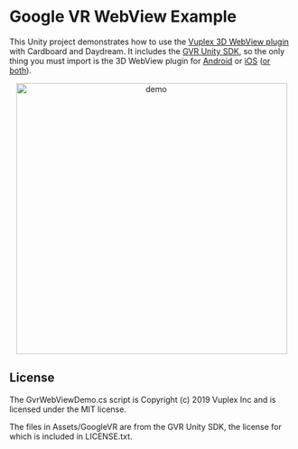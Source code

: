 # Google VR WebView Example

This Unity project demonstrates how to use the [Vuplex 3D WebView plugin](https://developer.vuplex.com/webview/overview) with Cardboard and Daydream. It includes the [GVR Unity SDK](https://github.com/googlevr/gvr-unity-sdk), so the only thing you must import is the 3D WebView plugin for [Android](https://assetstore.unity.com/packages/tools/gui/3d-webview-for-android-137030) or [iOS](https://assetstore.unity.com/packages/tools/gui/3d-webview-for-ios-137040) ([or both](https://assetstore.unity.com/packages/tools/gui/3d-webview-for-android-and-ios-135383)).

<p align="center">
  <img alt="demo" src="./demo.gif" width="480">
</p>

## License

The GvrWebViewDemo.cs script is Copyright (c) 2019 Vuplex Inc and is licensed under the MIT license.

The files in Assets/GoogleVR are from the GVR Unity SDK, the license for which is included in LICENSE.txt.
